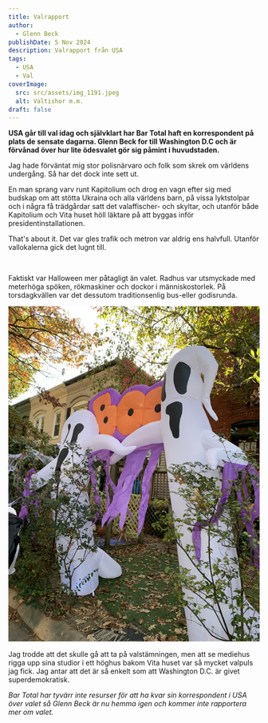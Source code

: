 ```yaml
---
title: Valrapport
author:
  - Glenn Beck
publishDate: 5 Nov 2024
description: Valrapport från USA
tags:
  - USA
  - Val
coverImage:
  src: src/assets/img_1191.jpeg
  alt: Valtishor m.m.
draft: false
---
```

**USA går till val idag och självklart har Bar Total haft en korrespondent på plats de sensate dagarna. Glenn Beck for till Washington D.C och är förvånad över hur lite ödesvalet gör sig påmint i huvudstaden.**

Jag hade förväntat mig stor polisnärvaro och folk som skrek om världens undergång. Så har det dock inte sett ut.

En man sprang varv runt Kapitolium och drog en vagn efter sig med budskap om att stötta Ukraina och alla världens barn, på vissa lyktstolpar och i några få trädgårdar satt det valaffischer- och skyltar, och utanför både Kapitolium och Vita huset höll läktare på att byggas inför presidentinstallationen. 

That's about it. Det var gles trafik och metron var aldrig ens halvfull. Utanför vallokalerna gick det lugnt till.

![]()

Faktiskt var Halloween mer påtagligt än valet. Radhus var utsmyckade med meterhöga spöken, rökmaskiner och dockor i människostorlek. På torsdagkvällen var det dessutom traditionsenlig bus-eller godisrunda.

![](src/assets/img_1184.jpeg)

Jag trodde att det skulle gå att ta på valstämningen, men att se mediehus rigga upp sina studior i ett höghus bakom Vita huset var så mycket valpuls jag fick. Jag antar att det är så enkelt som att Washington D.C. är givet superdemokratisk.

*Bar Total har tyvärr inte resurser för att ha kvar sin korrespondent i USA över valet så Glenn Beck är nu hemma igen och kommer inte rapportera mer om valet.*
